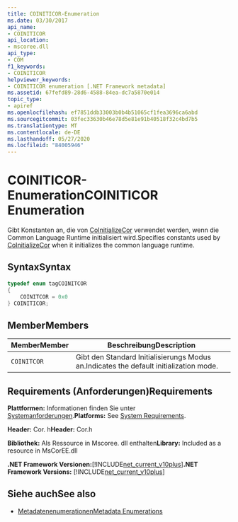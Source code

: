 ```yaml
---
title: COINITICOR-Enumeration
ms.date: 03/30/2017
api_name:
- COINITICOR
api_location:
- mscoree.dll
api_type:
- COM
f1_keywords:
- COINITICOR
helpviewer_keywords:
- COINITICOR enumeration [.NET Framework metadata]
ms.assetid: 67fefd89-28d6-4588-84ea-dc7a5870e014
topic_type:
- apiref
ms.openlocfilehash: ef7851ddb33003b0b4b51065cf1fea3696ca6abd
ms.sourcegitcommit: 03fec33630b46e78d5e81e91b40518f32c4bd7b5
ms.translationtype: MT
ms.contentlocale: de-DE
ms.lasthandoff: 05/27/2020
ms.locfileid: "84005946"
---
```

# <a name="coiniticor-enumeration"></a><span data-ttu-id="e03f4-102">COINITICOR-Enumeration</span><span class="sxs-lookup"><span data-stu-id="e03f4-102">COINITICOR Enumeration</span></span>
<span data-ttu-id="e03f4-103">Gibt Konstanten an, die von [CoInitializeCor](../hosting/coinitializecor-function.md) verwendet werden, wenn die Common Language Runtime initialisiert wird.</span><span class="sxs-lookup"><span data-stu-id="e03f4-103">Specifies constants used by [CoInitializeCor](../hosting/coinitializecor-function.md) when it initializes the common language runtime.</span></span>  
  
## <a name="syntax"></a><span data-ttu-id="e03f4-104">Syntax</span><span class="sxs-lookup"><span data-stu-id="e03f4-104">Syntax</span></span>  
  
```cpp  
typedef enum tagCOINITCOR  
{  
    COINITCOR = 0x0  
} COINITICOR;  
```  
  
## <a name="members"></a><span data-ttu-id="e03f4-105">Member</span><span class="sxs-lookup"><span data-stu-id="e03f4-105">Members</span></span>  
  
|<span data-ttu-id="e03f4-106">Member</span><span class="sxs-lookup"><span data-stu-id="e03f4-106">Member</span></span>|<span data-ttu-id="e03f4-107">Beschreibung</span><span class="sxs-lookup"><span data-stu-id="e03f4-107">Description</span></span>|  
|------------|-----------------|  
|`COINITCOR`|<span data-ttu-id="e03f4-108">Gibt den Standard Initialisierungs Modus an.</span><span class="sxs-lookup"><span data-stu-id="e03f4-108">Indicates the default initialization mode.</span></span>|  
  
## <a name="requirements"></a><span data-ttu-id="e03f4-109">Requirements (Anforderungen)</span><span class="sxs-lookup"><span data-stu-id="e03f4-109">Requirements</span></span>  
 <span data-ttu-id="e03f4-110">**Plattformen:** Informationen finden Sie unter [Systemanforderungen](../../get-started/system-requirements.md).</span><span class="sxs-lookup"><span data-stu-id="e03f4-110">**Platforms:** See [System Requirements](../../get-started/system-requirements.md).</span></span>  
  
 <span data-ttu-id="e03f4-111">**Header:** Cor. h</span><span class="sxs-lookup"><span data-stu-id="e03f4-111">**Header:** Cor.h</span></span>  
  
 <span data-ttu-id="e03f4-112">**Bibliothek:** Als Ressource in Mscoree. dll enthalten</span><span class="sxs-lookup"><span data-stu-id="e03f4-112">**Library:** Included as a resource in MsCorEE.dll</span></span>  
  
 <span data-ttu-id="e03f4-113">**.NET Framework Versionen:**[!INCLUDE[net_current_v10plus](../../../../includes/net-current-v10plus-md.md)]</span><span class="sxs-lookup"><span data-stu-id="e03f4-113">**.NET Framework Versions:** [!INCLUDE[net_current_v10plus](../../../../includes/net-current-v10plus-md.md)]</span></span>  
  
## <a name="see-also"></a><span data-ttu-id="e03f4-114">Siehe auch</span><span class="sxs-lookup"><span data-stu-id="e03f4-114">See also</span></span>

- [<span data-ttu-id="e03f4-115">Metadatenenumerationen</span><span class="sxs-lookup"><span data-stu-id="e03f4-115">Metadata Enumerations</span></span>](metadata-enumerations.md)

